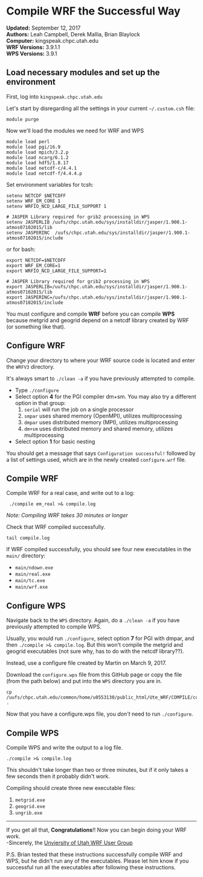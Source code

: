 # Compile WRF the Successful Way
**Updated:** September 12, 2017  
**Authors:** Leah Campbell, Derek Mallia, Brian Blaylock  
**Computer:** kingspeak.chpc.utah.edu  
**WRF Versions:** 3.9.1.1  
**WPS Versions:** 3.9.1

## Load necessary modules and set up the environment

First, log into `kingspeak.chpc.utah.edu`

Let's start by disregarding all the settings in your current `~/.custom.csh` file:
    
    module purge

Now we'll load the modules we need for WRF and WPS
    
    module load perl
    module load pgi/16.9
    module load mpich/3.2.p
    module load ncarg/6.1.2
    module load hdf5/1.8.17
    module load netcdf-c/4.4.1
    module load netcdf-f/4.4.4.p

Set environment variables for tcsh:

    setenv NETCDF $NETCDFF
    setenv WRF_EM_CORE 1
    setenv WRFIO_NCD_LARGE_FILE_SUPPORT 1
    
    # JASPER Library required for grib2 processing in WPS
    setenv JASPERLIB /uufs/chpc.utah.edu/sys/installdir/jasper/1.900.1-atmos07102015/lib
    setenv JASPERINC  /uufs/chpc.utah.edu/sys/installdir/jasper/1.900.1-atmos07102015/include

or for bash:

    export NETCDF=$NETCDFF
    export WRF_EM_CORE=1
    export WRFIO_NCD_LARGE_FILE_SUPPORT=1

    # JASPER Library required for grib2 processing in WPS
    export JASPERLIB=/uufs/chpc.utah.edu/sys/installdir/jasper/1.900.1-atmos07102015/lib
    export JASPERINC=/uufs/chpc.utah.edu/sys/installdir/jasper/1.900.1-atmos07102015/include


You must configure and compile **WRF** before you can compile **WPS** because metgrid and geogrid depend on a netcdf library created by WRF (or something like that).

## Configure WRF
Change your directory to where your WRF source code is located and enter the `WRFV3` directory.  

It's always smart to `./clean -a` if you have previously attempted to compile.

- Type `./configure`
- Select option **4** for the PGI compiler dm+sm. You may also try a different option in that group:
    1. `serial` will run the job on a single processor
    1. `smpar` uses shared memory (OpenMPI), utilizes multiprocessing
    1. `dmpar` uses distributed memory (MPI), utilizes multiprocessing
    1. `dm+sm` uses distributed memory and shared memory, utilizes multiprocessing
- Select option **1** for basic nesting

You should get a message that says `Configuration successful!` followed by a list of settings used, which are in the newly created `configure.wrf` file.

## Compile WRF
Compile WRF for a real case, and write out to a log:

     ./compile em_real >& compile.log

_Note: Compiling WRF takes 30 minutes or longer_

Check that WRF compiled successfully.

    tail compile.log

If WRF compiled successfully, you should see four new executables in the `main/` directory:
- `main/ndown.exe`
- `main/real.exe`
- `main/tc.exe`
- `main/wrf.exe`

## Configure WPS
Navigate back to the `WPS` directory. Again, do a `./clean -a` if you have previously attempted to compile WPS.

Usually, you would run `./configure`, select option **7** for PGI with dmpar, and then `./compile >& compile.log`. But this won't compile the metgrid and geogrid executables (not sure why, has to do with the netcdf library??).

Instead, use a configure file created by Martin on March 9, 2017.

Download the `configure.wps` file from this GitHub page or copy the file (from the path below) and put into the `WPS` directory you are in.

    cp /uufs/chpc.utah.edu/common/home/u0553130/public_html/Ute_WRF/COMPILE/configure.wps .

Now that you have a configure.wps file, you _don't_ need to run `./configure`.


## Compile WPS
Compile WPS and write the output to a log file. 

    ./compile >& compile.log

This shouldn't take longer than two or three minutes, but if it only takes a few seconds then it probably didn't work.

Compiling should create three new executable files:
1. `metgrid.exe`
2. `geogrid.exe`
3. `ungrib.exe`


______
If you get all that, **Congratulations**!! Now you can begin doing your WRF work.    
-Sincerely, the [Unviersity of Utah WRF User Group](http://home.chpc.utah.edu/~u0553130/Ute_WRF/)

P.S. Brian tested that these instructions successfully compile WRF and WPS, but he didn't run any of the executables. Please let him know if you successful run all the executables after following these instructions.
